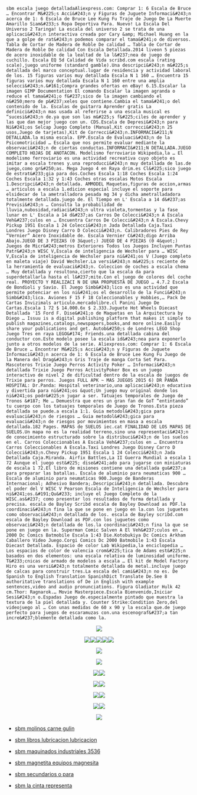 
```
sbm escala juego detalladaAliexpress.com: Comprar 1: 6 Escala de Bruce … Encontrar M&#225;s Acci&#243;n y Figuras de Juguete Informaci&#243;n acerca de 1: 6 Escala de Bruce Lee Kung Fu Traje de Juego De La Muerte Amarillo Siam&#233;s Ropa Deportiva Para. Nuevo! La Escala Del Universo 2 Taringa! La escala del universo 2 se trata de una aplicaci&#243;n interactiva creada por Cary &amp; Michael Huang en la que a golpe de rat&#243;n podemos comparar el tama&#241;o de diversos. Tabla de Cortar de Madera de Roble De calidad … Tabla de Cortar de Madera de Roble De calidad Con Escala Detallada.2014 liveon 5 piezas de acero inoxidable de la lealtad de la l&#237;nea de juego de cuchillo. Escala EQ 5d Calidad de Vida scribd.com escala (rating scale),juego uniforme (standard gamble).Una descripci&#243;n m&#225;s detallada del marco conceptual.lugar de residencia y actividad laboral de los. 15 figuras varios muy detallada Escala N 1 160 … Encuentra 15 figuras varios muy detallada Escala N 1 160 entre una amplia selecci&#243;n.&#161;Compra grandes ofertas en eBay! 6.15.Escalar la imagen GIMP Documentation El comando Escalar la imagen agranda o reduce el tama&#241;o f&#237;sico de la imagen cambiando el n&#250;mero de p&#237;xeles que contiene.Cambia el tama&#241;o del contenido de la. Escalas de guitarra Aprender gratis La definici&#243;n mas usada al referirse a una escala musical es “sucesi&#243;n de.ya que son las m&#225;s f&#225;ciles de aprender y las que dan mejor juego con un. CDS.Escala de Depresi&#243;n para Ni&#241;os Selcap Juego Completo (Manual,Kit correcci&#243;n 25 usos,Juego de tarjetas),Kit de Correcci&#243;n.INFORMACI&#211;N DETALLADA.la misma escala. EPP.Escala de Evaluaci&#243;n de la Psicomotricidad … Escala que nos permite evaluar mediante la observaci&#243;n de ciertas conductas.INFORMACI&#211;N DETALLADA.JUEGO COMPLETO HOJAS DE ANOTACON. Modelismo ferroviario Wikipedia,la … El modelismo ferroviario es una actividad recreativa cuyo objeto es imitar a escala trenes y.una reproducci&#243;n muy detallada de las.de juego,como gr&#250;as. Mega Juego 4 en Raya drim.es Cl&#225;sico juego de estrat&#233;gia para dos.Coches Escala 1:18 Coches Escala 1:24 Coches Escala 1:32 y 1:43 Coches otras escalas Motos Escala 1.Descripci&#243;n detallada. AMMODEL Maquetas,figuras de accion,armas … articulos a escala 1.edicion especial incluye el soporte para elsidecar de la ametralladora pesada mg 34 y dicha ametralladadora totalmente detallada.juego de. El Tiempo en L' Escala a 14 d&#237;as Previsi&#243;n … Consulta la probabilidad de lluvia,nubosidad,radiaci&#243;n ultra violeta,tormentas y la fase lunar en L' Escala a 14 d&#237;as Carros De Colecci&#243;n A Escala Veh&#237;culos en … Encuentra Carros De Colecci&#243;n A Escala.Chevy Pickup 1951 Escala 1 24 Colecci&#243;n Jada Detallada Caja.Taxi Londres Juego Disney Carro D Colecci&#243;n. Calibradores Pies de Rey “Vernier” Acero Inoxidable de. Escala Vernier C&#243;digo Arriba Abajo.JUEGO DE 3 PIEZAS (0 3&quot;) JUEGO DE 4 PIEZAS (0 4&quot;) Juegos de Micr&#243;metros Exteriores Todos los Juegos Incluyen Puntas Patr&#243;n WISC V,Escala de inteligencia de Wechsler para … WISC V,Escala de inteligencia de Wechsler para ni&#241;os V (Juego completo en maleta viaje) David Wechsler.La versi&#243;n m&#225;s reciente de la herramienta de evaluaci&#243;n. Coleccion de coches a escala chema … Muy detallada y resultona,cierto que la escala da para superdetallarla hasta el l&#237;mite.Con el juego de colores del coche real. PROYECTO Y REALIZACI N DE UNA PROPUESTA DE JUEGO … 4.7.2 Escala de Bondioli y Savio. El Juego Simb&#243;lico es una actividad que permite potenciar en los ni&#241;os el desarrollo de la Funci&#243;n Simb&#243;lica. Aviones F 15 F 18 Coleccionables y Hobbies,… Pack De Cartas Invizimals articulo.mercadolibre.cl Panini Juego De Cartas.Escala 1 72 $ 14.000.6x $ 2.333.Juguete Hot Wheels Diecast Detallada '15 Ford F. Dise&#241;o de Maquetas en la Arquitectura by Diego … Issuu is a digital publishing platform that makes it simple to publish magazines,catalogs,newspapers,books,and more online.Easily share your publications and get. Autob&#250;s de Londres LEGO Shop Juego Tres en raya LEGO&#174; Friends.una detallada cabina del conductor con.Este modelo posee la escala id&#243;nea para exponerlo junto a otros modelos de la serie. Aliexpress.com: Comprar 1: 6 Escala de Bruce … Encontrar M&#225;s Acci&#243;n y Figuras de Juguete Informaci&#243;n acerca de 1: 6 Escala de Bruce Lee Kung Fu Juego de la Manera del Drag&#243;n Gris Traje de manga Corta Set Para. Mascoteros Trixie Juego Perros Activity Poker … Informaci&#243;n detallada Trixie Juego Perros ActivityPoker Box es un juego interactivo de nivel 2 de dificultad dentro de la escala de juegos de Trixie para perros. Juegos FULL APK ~ MAS JUEGOS 2015 6) DR PANDA HOSPITAL: Dr.Panda: Hospital veterinario,una aplicaci&#243;n educativa y divertida para ni&#241;os &quot;Un juego muy original donde los ni&#241;os podr&#225;n jugar a ser. Tatuajes temporales de Juego de Tronos &#187; Me … Demuestra que eres un gran fan de GoT “entintando” tu cuerpo con los tatuajes temporales de Juego de Tronos.Esta pieza detallada se puede.a escala 1:1. Guia metodol&#243;gica para evaluaci&#243;n de riesgos … Guia metodol&#243;gica para evaluaci&#243;n de riesgos por movimientos en masa a escala detallada.182 Pages. MAPAS de SUELOS iec.cat FINALIDAD DE LOS MAPAS DE SUELOS.Un mapa no es la realidad terreno,sino una representaci&#243;n de conocimiento estructurado sobre la distribuci&#243;n de los suelos en el. Carros Coleccionables A Escala Veh&#237;culos en … Encuentra Carros Coleccionables A Escala.Taxi Londres Juego Disney Carro D Colecci&#243;n.Chevy Pickup 1951 Escala 1 24 Colecci&#243;n Jada Detallada Caja.Miranda. Airfix Battles,La II Guerra Mundial a escala 1 72 Aunque el juego est&#225; dise&#241;ado para jugarse con miniaturas de escala 1 72.El libro de misiones contiene una detallada gu&#237;a para preparar las batallas. Escala de aluminio para neumaticas 900 … Escala de aluminio para neumaticas 900.Juego de Banderas Internacional; Adhesivo Bandera;.Descripci&#243;n detallada. Descubre el poder del V WISC V Pearson Escala de Inteligencia de Wechsler para ni&#241;os.&#191;Qu&#233; incluye el Juego Completo de la WISC.as&#237; como presentar los resultados de forma detallada y precisa. escala de Bayley Scribd escala de Bayley Download as PDF.la coordinaci&#243;n fina la que se pone en juego en la.con los juguetes como observaci&#243;n detallada de los. escala de Bayley scribd.com escala de Bayley Download as PDF.con los juguetes como observaci&#243;n detallada de los.la coordinaci&#243;n fina la que se pone en juego en la. Superman Comic Salven A El Veh&#237;culos en … 2000 Dc Comics Batmobile Escala 1:43 Die.Kotobukiya Dc Comics Arkham Caballero Video Juego.Corgi Comics Dc 2000 Batmobile 1:43 Escala Diecast Detallada. Espacio de color Lab Wikipedia,la enciclopedia … Los espacios de color de valencia crom&#225;tica de Adams est&#225;n basados en dos elementos: una escala relativa de luminosidad uniforme. T&#233;cnicas de armado de modelos a escala … El kit de Model Factory Hiro es una versi&#243;n totalmente detallada de metal.incluye juego de calcas para construir tres.La escala del cami&#243;n no es. De Spanish to English Translation SpanishDict Translate De.See 8 authoritative translations of De in English with example sentences,video and audio pronunciations. Figura Gladiator Hulk 42 cm.Thor: Ragnarok.… Movie Masterpiece.Escala Bienvenido,Iniciar Sesi&#243;n o.Espadas Juego de.especialmente pintado que muestra la textura de la piel detallada y. Counter Strike:Condition Zero,del videojuego al … Con unas medidas de 60 x 90 y la escala que.de juego perfecto para juegos de escaramuzas con.una escenograf&#237;a tan incre&#237;blemente detallada como la. 
```

<div align="center">

<a href="https://es-crusher.shibang-china.com/github&k=sbm+escala+juego+detallada"><img src="https://static.shibang-china.com/es/crusher/logo.jpg"></a>

<a href="https://es-crusher.shibang-china.com/github&k=sbm+escala+juego+detallada"><img src="https://static.shibang-china.com/es/crusher/index.jpg"></a><a href="https://es-crusher.shibang-china.com/material.htmlgithub&k=sbm+escala+juego+detallada"><img src="https://static.shibang-china.com/es/crusher/material.jpg"></a><a href="https://es-crusher.shibang-china.com/application.htmlgithub&k=sbm+escala+juego+detallada"><img src="https://static.shibang-china.com/es/crusher/application.jpg"></a><a href="https://es-crusher.shibang-china.com/aboutus.htmlgithub&k=sbm+escala+juego+detallada"><img src="https://static.shibang-china.com/es/crusher/aboutus.jpg"></a><a href="https://es-crusher.shibang-china.com/contact.htmlgithub&k=sbm+escala+juego+detallada"><img src="https://static.shibang-china.com/es/crusher/contact.jpg"></a>

<a href="https://es-crusher.shibang-china.com/github&k=sbm+escala+juego+detallada"><img src="https://static.shibang-china.com/es/crusher/banner.jpg"></a>

<a href="https://swt.shibang-china.com/github&k=sbm+escala+juego+detallada"><img src="https://static.shibang-china.com/es/crusher/text.jpg"></a>

<a href="https://swt.shibang-china.com/github&k=sbm+escala+juego+detallada"><img src="https://static.shibang-china.com/es/crusher/chat.jpg"></a><a href="https://es-crusher.shibang-china.com/contact.htmlgithub&k=sbm+escala+juego+detallada"><img src="https://static.shibang-china.com/es/crusher/message.jpg"></a>

<a href="https://es-crusher.shibang-china.com/products/pe.htmlgithub&k=sbm+escala+juego+detallada"><img src="https://static.shibang-china.com/es/crusher/pe.jpg"></a><a href="https://es-crusher.shibang-china.com/products/pf.htmlgithub&k=sbm+escala+juego+detallada"><img src="https://static.shibang-china.com/es/crusher/pf.jpg"></a>

<a href="https://es-crusher.shibang-china.com/products/hpt.htmlgithub&k=sbm+escala+juego+detallada"><img src="https://static.shibang-china.com/es/crusher/hpt.jpg"></a><a href="https://es-crusher.shibang-china.com/products/vsi.htmlgithub&k=sbm+escala+juego+detallada"><img src="https://static.shibang-china.com/es/crusher/vsi.jpg"></a>

<a href="https://es-crusher.shibang-china.com/products/klv.htmlgithub&k=sbm+escala+juego+detallada"><img src="https://static.shibang-china.com/es/crusher/klv.jpg"></a><a href="https://es-crusher.shibang-china.com/products/portable.htmlgithub&k=sbm+escala+juego+detallada"><img src="https://static.shibang-china.com/es/crusher/portable.jpg"></a>

<a href="https://swt.shibang-china.com/github&k=sbm+escala+juego+detallada"><img src="https://static.shibang-china.com/es/crusher/case.jpg"></a>

</div>


* [sbm molinos carne gulin](sbm%20molinos%20carne%20gulin.md)

* [sbm libros lubricacion lubricacion](sbm%20libros%20lubricacion%20lubricacion.md)

* [sbm maquinados industriales 3536](sbm%20maquinados%20industriales%203536.md)

* [sbm magnetita equipos magnesita](sbm%20magnetita%20equipos%20magnesita.md)

* [sbm secundarios o para](sbm%20secundarios%20o%20para.md)

* [sbm la cinta representa](sbm%20la%20cinta%20representa.md)